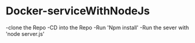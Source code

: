 # Docker-serviceWithNodeJs

-clone the Repo
-CD into the Repo
-Run 'Npm install' 
-Run the sever with 'node server.js'
